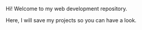 Hi! Welcome to my web development repository.

Here, I will save my projects so you can have a look.
